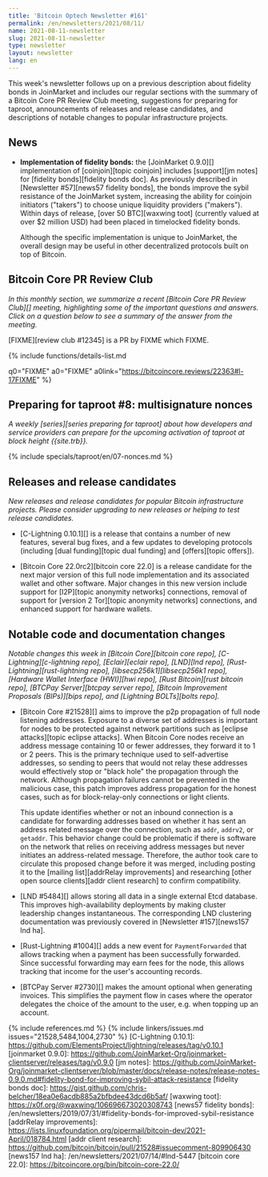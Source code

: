 ```yaml
---
title: 'Bitcoin Optech Newsletter #161'
permalink: /en/newsletters/2021/08/11/
name: 2021-08-11-newsletter
slug: 2021-08-11-newsletter
type: newsletter
layout: newsletter
lang: en
---
```

This week's newsletter follows up on a previous description about
fidelity bonds in JoinMarket and includes our regular sections with the
summary of a Bitcoin Core PR Review Club meeting, suggestions for
preparing for taproot, announcements of releases and release candidates,
and descriptions of notable changes to popular infrastructure projects.

## News

- **Implementation of fidelity bonds:** the [JoinMarket 0.9.0][]
  implementation of [coinjoin][topic coinjoin] includes [support][jm notes]
  for [fidelity bonds][fidelity bonds doc].  As previously described in
  [Newsletter #57][news57 fidelity bonds], the bonds improve the sybil resistance of the
  JoinMarket system, increasing the ability for coinjoin initiators
  ("takers") to choose unique liquidity providers ("makers").  Within
  days of release, [over 50 BTC][waxwing toot] (currently valued at over
  $2 million USD) had been placed in timelocked fidelity bonds.

    Although the specific implementation is unique to JoinMarket, the
    overall design may be useful in other decentralized protocols built
    on top of Bitcoin.

## Bitcoin Core PR Review Club

*In this monthly section, we summarize a recent [Bitcoin Core PR Review Club][]
meeting, highlighting some of the important questions and answers.  Click on a
question below to see a summary of the answer from the meeting.*

[FIXME]<!-- -->[review club #12345] is a PR by FIXME which FIXME.

{% include functions/details-list.md

  q0="FIXME"
  a0="FIXME"
  a0link="https://bitcoincore.reviews/22363#l-17FIXME"
%}

## Preparing for taproot #8: multisignature nonces

*A weekly [series][series preparing for taproot] about how developers
and service providers can prepare for the upcoming activation of taproot
at block height {{site.trb}}.*

{% include specials/taproot/en/07-nonces.md %}

## Releases and release candidates

*New releases and release candidates for popular Bitcoin infrastructure
projects.  Please consider upgrading to new releases or helping to test
release candidates.*

- [C-Lightning 0.10.1][] is a release
  that contains a number of new features, several bug fixes,
  and a few updates to developing protocols (including [dual
  funding][topic dual funding] and [offers][topic offers]).

- [Bitcoin Core 22.0rc2][bitcoin core 22.0] is a release candidate
  for the next major version of this full node implementation and its
  associated wallet and other software. Major changes in this new
  version include support for [I2P][topic anonymity networks] connections,
  removal of support for [version 2 Tor][topic anonymity networks] connections,
  and enhanced support for hardware wallets.

## Notable code and documentation changes

*Notable changes this week in [Bitcoin Core][bitcoin core repo],
[C-Lightning][c-lightning repo], [Eclair][eclair repo], [LND][lnd repo],
[Rust-Lightning][rust-lightning repo], [libsecp256k1][libsecp256k1
repo], [Hardware Wallet Interface (HWI)][hwi repo],
[Rust Bitcoin][rust bitcoin repo], [BTCPay Server][btcpay server repo],
[Bitcoin Improvement Proposals (BIPs)][bips repo], and [Lightning
BOLTs][bolts repo].*

- [Bitcoin Core #21528][] aims to improve the p2p propagation of full
  node listening addresses.  Exposure to a diverse set of addresses is important
  for nodes to be protected against network partitions such as [eclipse attacks][topic eclipse attacks].
  When Bitcoin Core nodes receive an address message containing 10 or fewer
  addresses, they forward it to 1 or 2 peers. This is the primary technique
  used to self-advertise addresses, so sending to peers that would not relay
  these addresses would effectively stop or "black hole" the propagation through
  the network. Although propagation failures cannot be prevented in the malicious case, this
  patch improves address propagation for the honest cases, such as for block-relay-only
  connections or light clients.

  This update identifies whether or not an inbound connection is a
  candidate for forwarding addresses based on whether it has sent an address
  related message over the connection, such as `addr`, `addrv2`, or `getaddr`. This behavior
  change could be problematic if there is software on the network that
  relies on receiving address messages but never initiates an address-related
  message. Therefore, the author took care to circulate this proposed change
  before it was merged, including posting it to the
  [mailing list][addrRelay improvements] and researching
  [other open source clients][addr client research] to confirm compatibility.

- [LND #5484][] allows storing all data in a single external Etcd
  database. This improves high-availability deployments by making cluster
  leadership changes instantaneous. The corresponding LND clustering
  documentation was previously covered in [Newsletter #157][news157 lnd ha].

- [Rust-Lightning #1004][] adds a new event for `PaymentForwarded` that
  allows tracking when a payment has been successfully forwarded.  Since
  successful forwarding may earn fees for the node, this allows tracking
  that income for the user's accounting records.

- [BTCPay Server #2730][] makes the amount optional when generating
  invoices. This simplifies the payment flow in cases where the operator
  delegates the choice of the amount to the user, e.g. when topping up
  an account.

{% include references.md %}
{% include linkers/issues.md issues="21528,5484,1004,2730" %}
[C-Lightning 0.10.1]: https://github.com/ElementsProject/lightning/releases/tag/v0.10.1
[joinmarket 0.9.0]: https://github.com/JoinMarket-Org/joinmarket-clientserver/releases/tag/v0.9.0
[jm notes]: https://github.com/JoinMarket-Org/joinmarket-clientserver/blob/master/docs/release-notes/release-notes-0.9.0.md#fidelity-bond-for-improving-sybil-attack-resistance
[fidelity bonds doc]: https://gist.github.com/chris-belcher/18ea0e6acdb885a2bfbdee43dcd6b5af/
[waxwing toot]: https://x0f.org/@waxwing/106696673020308743
[news57 fidelity bonds]: /en/newsletters/2019/07/31/#fidelity-bonds-for-improved-sybil-resistance
[addrRelay improvements]: https://lists.linuxfoundation.org/pipermail/bitcoin-dev/2021-April/018784.html
[addr client research]: https://github.com/bitcoin/bitcoin/pull/21528#issuecomment-809906430
[news157 lnd ha]: /en/newsletters/2021/07/14/#lnd-5447
[bitcoin core 22.0]: https://bitcoincore.org/bin/bitcoin-core-22.0/
